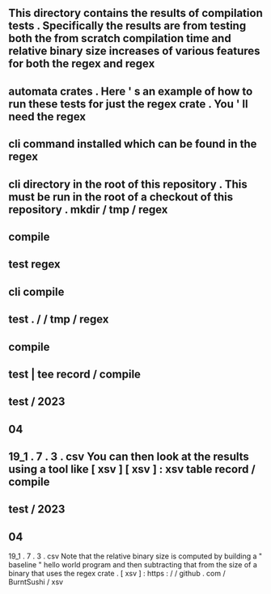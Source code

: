 This
directory
contains
the
results
of
compilation
tests
.
Specifically
the
results
are
from
testing
both
the
from
scratch
compilation
time
and
relative
binary
size
increases
of
various
features
for
both
the
regex
and
regex
-
automata
crates
.
Here
'
s
an
example
of
how
to
run
these
tests
for
just
the
regex
crate
.
You
'
ll
need
the
regex
-
cli
command
installed
which
can
be
found
in
the
regex
-
cli
directory
in
the
root
of
this
repository
.
This
must
be
run
in
the
root
of
a
checkout
of
this
repository
.
mkdir
/
tmp
/
regex
-
compile
-
test
regex
-
cli
compile
-
test
.
/
/
tmp
/
regex
-
compile
-
test
|
tee
record
/
compile
-
test
/
2023
-
04
-
19_1
.
7
.
3
.
csv
You
can
then
look
at
the
results
using
a
tool
like
[
xsv
]
[
xsv
]
:
xsv
table
record
/
compile
-
test
/
2023
-
04
-
19_1
.
7
.
3
.
csv
Note
that
the
relative
binary
size
is
computed
by
building
a
"
baseline
"
hello
world
program
and
then
subtracting
that
from
the
size
of
a
binary
that
uses
the
regex
crate
.
[
xsv
]
:
https
:
/
/
github
.
com
/
BurntSushi
/
xsv
